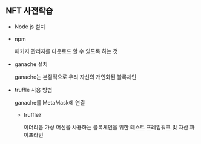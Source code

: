 ## NFT 사전학습

- Node js 설치

- npm

  패키지 관리자를 다운로드 할 수 있도록 하는 것

- ganache 설치

  ganache는 본질적으로 우리 자신의 개인화된 블록체인

- truffle 사용 방법

  ganache를 MetaMask에 연결

  - truffle?

    이더리움 가상 머신을 사용하는 블록체인을 위한 테스트 프레임워크 및 자산 파이프라인